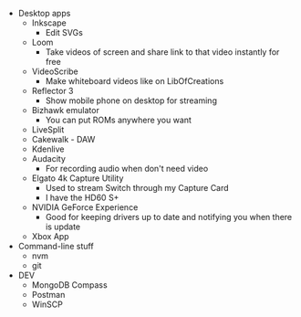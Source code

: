   * Desktop apps
    * Inkscape
      * Edit SVGs
    * Loom
      * Take videos of screen and share link to that video instantly for free
    * VideoScribe
      * Make whiteboard videos like on LibOfCreations
    * Reflector 3
      * Show mobile phone on desktop for streaming
    * Bizhawk emulator
      * You can put ROMs anywhere you want
    * LiveSplit
    * Cakewalk - DAW
    * Kdenlive
    * Audacity
      * For recording audio when don't need video
    * Elgato 4k Capture Utility
      * Used to stream Switch through my Capture Card
      * I have the HD60 S+
    * NVIDIA GeForce Experience
      * Good for keeping drivers up to date and notifying you when there is update
    * Xbox App
  * Command-line stuff
    * nvm
    * git
  * DEV
    * MongoDB Compass
    * Postman
    * WinSCP